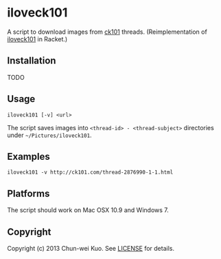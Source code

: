 # iloveck101

A script to download images from [ck101][] threads. (Reimplementation of [iloveck101][] in Racket.)

[ck101]: http://ck101.com/
[iloveck101]: https://github.com/tzangms/iloveck101


## Installation

TODO


## Usage

    iloveck101 [-v] <url>

The script saves images into `<thread-id> - <thread-subject>` directories under `~/Pictures/iloveck101`.


## Examples

    iloveck101 -v http://ck101.com/thread-2876990-1-1.html


## Platforms

The script should work on Mac OSX 10.9 and Windows 7.


## Copyright

Copyright (c) 2013 Chun-wei Kuo. See [LICENSE][] for details.

[license]:  https://github.com/Domon/iloveck101/blob/master/LICENSE.txt

